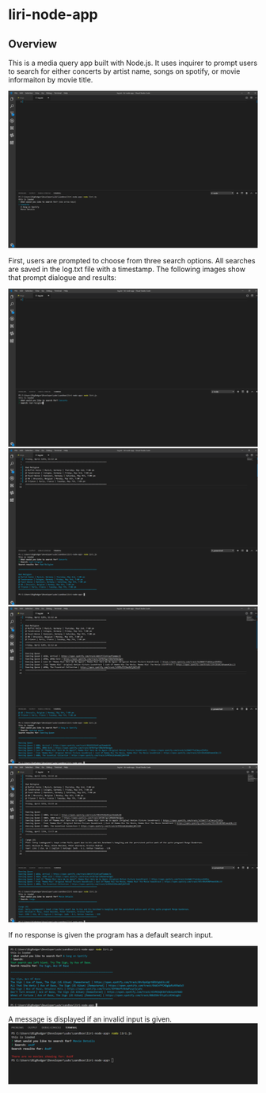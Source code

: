 # liri-node-app

## Overview

This is a media query app built with Node.js. It uses inquirer to prompt users to search for either concerts by artist name, songs on spotify, or movie informaiton by movie title. 

![Node app example](img/Screenshot_23.png)

First, users are prompted to choose from three search options. All searches are saved in the log.txt file with a timestamp. The following images show that prompt dialogue and results: 

![Node app example](img/Screenshot_24.png)
![Node app example](img/Screenshot_25.png)
![Node app example](img/Screenshot_26.png)
![Node app example](img/Screenshot_27.png)

If no response is given the program has a default search input.

![Node app example](img/Screenshot_29.png)

A message is displayed if an invalid input is given.
![Node app example](img/Sketch.png)
